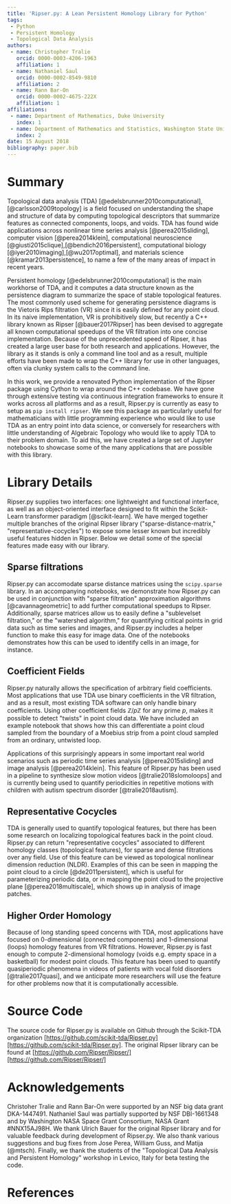 ```yaml
---
title: 'Ripser.py: A Lean Persistent Homology Library for Python'
tags:
 - Python
 - Persistent Homology
 - Topological Data Analysis
authors:
 - name: Christopher Tralie
   orcid: 0000-0003-4206-1963
   affiliation: 1
 - name: Nathaniel Saul
   orcid: 0000-0002-8549-9810
   affiliation: 2
 - name: Rann Bar-On
   orcid: 0000-0002-4675-222X
   affiliation: 1
affiliations:
 - name: Department of Mathematics, Duke University
   index: 1
 - name: Department of Mathematics and Statistics, Washington State University
   index: 2
date: 15 August 2018
bibliography: paper.bib
---
```



<!---
- This paper was put together by following directions from https://joss.readthedocs.io/en/latest/submitting.html
TODO:

* Citations Other existing software packages, including julia Ripser wrapper?
* I think the second paragraph of each feature section is largely unnecessary. Judging by other JoSS submissions, I think shorter is better. We should however incorporate lots of those details into the general documentation.
-->

# Summary
Topological data analysis (TDA) [@edelsbrunner2010computational],[@carlsson2009topology] is a field focused on understanding the shape and structure of data by computing topological descriptors that summarize features as connected components, loops, and voids. TDA has found wide applications across nonlinear time series analysis [@perea2015sliding], computer vision [@perea2014klein], computational neuroscience [@giusti2015clique],[@bendich2016persistent], computational biology [@iyer2010imaging],[@wu2017optimal], and materials science [@kramar2013persistence], to name a few of the many areas of impact in recent years.

Persistent homology [@edelsbrunner2010computational] is the main workhorse of TDA, and it computes a data structure known as the persistence diagram to summarize the space of stable topological features. The most commonly used scheme for generating persistence diagrams is the Vietoris Rips filtration (VR) since it is easily defined for any point cloud. In its naive implementation, VR is prohibitively slow, but recently a C++ library known as Ripser [@bauer2017Ripser] has been devised to aggregate all known computational speedups of the VR filtration into one concise implementation. Because of the unprecedented speed of Ripser, it has created a large user base for both research and applications. However, the library as it stands is only a command line tool and as a result, multiple efforts have been made to wrap the C++ library for use in other languages, often via clunky system calls to the command line.

In this work, we provide a renovated Python implementation of the Ripser package using Cython to wrap around the C++ codebase. We have gone through extensive testing via continuous integration frameworks to ensure it works across all platforms and as a result, Ripser.py is currently as easy to setup as `pip install ripser`. We see this package as particularly useful for mathematicians with little programming experience who would like to use TDA as an entry point into data science, or conversely for researchers with little understanding of Algebraic Topology who would like to apply TDA to their problem domain. To aid this, we have created a large set of Jupyter notebooks to showcase some of the many applications that are possible with this library.

# Library Details
Ripser.py supplies two interfaces: one lightweight and functional interface, as well as an object-oriented interface designed to fit within the Scikit-Learn transformer paradigm [@scikit-learn]. We have merged together multiple branches of the original Ripser library ("sparse-distance-matrix," "representative-cocycles") to expose some lesser known but incredibly useful features hidden in Ripser.  Below we detail some of the special features made easy with our library.

## Sparse filtrations
Ripser.py can accomodate sparse distance matrices using the `scipy.sparse` library. In an accompanying notebooks, we demonstrate how Ripser.py can be used in conjunction with "sparse filtration" approximation algorithms [@cavannageometric] to add further computational speedups to Ripser.  Additionally, sparse matrices allow us to easily define a "sublevelset filtration," or the "watershed algorithm," for quantifying critical points in grid data such as time series and images, and Ripser.py includes a helper function to make this easy for image data. One of the notebooks demonstrates how this can be used to identify cells in an image, for instance.

## Coefficient Fields
Ripser.py naturally allows the specification of arbitrary field coefficients. Most applications that use TDA use binary coefficients in the VR filtration, and as a result, most existing TDA software can only handle binary coefficients.  Using other coefficient fields $\mathbb{Z} / p\mathbb{Z}$ for any prime $p$, makes it possible to detect "twists" in point cloud data.  We have included an example notebook that shows how this can differentiate a point cloud sampled from the boundary of a Moebius strip from a point cloud sampled from an ordinary, untwisted loop.

Applications of this surprisingly appears in some important real world scenarios such as periodic time series analysis [@perea2015sliding] and image analysis [@perea2014klein]. This feature of Ripser.py has been used in a pipeline to synthesize slow motion videos [@tralie2018slomoloops] and is currently being used to quantify periodicities in repetitive motions with children with autism spectrum disorder [@tralie2018autism].

## Representative Cocycles
TDA is generally used to quantify topological features, but there has been some research on localizing topological features back in the point cloud. Ripser.py can return "representative cocycles" associated to different homology classes (topological features), for sparse and dense filtrations over any field. Use of this feature can be viewed as topological nonlinear dimension reduction (NLDR). Examples of this can be seen in mapping the point cloud to a circle [@de2011persistent], which is useful for parameterizing periodic data, or in mapping the point cloud to the projective plane [@perea2018multiscale], which shows up in analysis of image patches.

## Higher Order Homology
Because of long standing speed concerns with TDA, most applications have focused on 0-dimensional (connected components) and 1-dimensional (loops) homology features from VR filtrations.  However, Ripser.py is fast enough to compute 2-dimensional homology (voids e.g. empty space in a basketball) for modest point clouds.  This feature has been used to quantify quasiperiodic phenomena in videos of patients with vocal fold disorders [@tralie2017quasi], and we anticipate more researchers will use the feature for other problems now that it is computationally accessible.


# Source Code
The source code for Ripser.py is available on Github through the Scikit-TDA organization [https://github.com/scikit-tda/Ripser.py][https://github.com/scikit-tda/Ripser.py].   The original Ripser library can be found at [https://github.com/Ripser/Ripser/][https://github.com/Ripser/Ripser/]


# Acknowledgements

Christoher Tralie and Rann Bar-On were supported by an NSF big data grant DKA-1447491. Nathaniel Saul was partially supported by NSF DBI-1661348 and by Washington NASA Space Grant Consortium, NASA Grant #NNX15AJ98H. We thank Ulrich Bauer for the original Ripser library and for valuable feedback during development of Ripser.py.  We also thank various suggestions and bug fixes from Jose Perea, William Guss, and Matija (@mtsch).  Finally, we thank the students of the "Topological Data Analysis and Persistent Homology" workshop in Levico, Italy for beta testing the code.

# References
